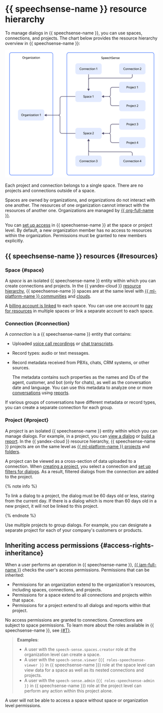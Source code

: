# {{ speechsense-name }} resource hierarchy

To manage dialogs in {{ speechsense-name }}, you can use spaces, connections, and projects. The chart below provides the resource hierarchy overview in {{ speechsense-name }}:

![image](../../_assets/speechsense/hierarchy.svg)

Each project and connection belongs to a single space. There are no projects and connections outside of a space.

Spaces are owned by organizations, and organizations do not interact with one another. The resources of one organization cannot interact with the resources of another one. Organizations are managed by [{{ org-full-name }}](../../organization/index.yaml).

You can [set up access](#access-rights-inheritance) in {{ speechsense-name }} at the space or project level. By default, a new organization member has no access to resources within the organization. Permissions must be granted to new members explicitly.

## {{ speechsense-name }} resources {#resources}

### Space {#space}

A _space_ is an isolated {{ speechsense-name }} entity within which you can create connections and projects. In the {{ yandex-cloud }} [resource hierarchy](../../overview/roles-and-resources.md), {{ speechsense-name }} spaces are at the same level with [{{ ml-platform-name }} communities](../../datasphere/concepts/community.md) and [clouds](../../resource-manager/concepts/resources-hierarchy.md#cloud).

A [billing account is linked](../operations/space/link-ba.md) to each space. You can use one account to [pay for resources](../pricing.md) in multiple spaces or link a separate account to each space.

### Connection {#connection}

A _connection_ is a {{ speechsense-name }} entity that contains:

* Uploaded [voice call recordings](../operations/data/upload-data.md) or [chat transcripts](../operations/data/upload-chat-text.md).
* Record types: audio or text messages.
* Record metadata received from PBXs, chats, CRM systems, or other sources.

   The metadata contains such properties as the names and IDs of the agent, customer, and bot (only for chats), as well as the conversation date and language. You can use this metadata to analyze one or more [conversations](dialogs.md) using [reports](reports/index.md).

If various groups of conversations have different metadata or record types, you can create a separate connection for each group.

### Project {#project}

A _project_ is an isolated {{ speechsense-name }} entity within which you can manage dialogs. For example, in a project, you can [view a dialog](../operations/data/manage-dialogs.md#view-dialog) or [build a report](../operations/data/manage-reports.md). In the {{ yandex-cloud }} resource hierarchy, {{ speechsense-name }} projects are on the same level as [{{ ml-platform-name }} projects](../../datasphere/concepts/project.md) and [folders](../../resource-manager/concepts/resources-hierarchy.md#folder).

A project can be viewed as a cross-section of data uploaded to a connection. When [creating a project](../operations/project/create.md), you select a connection and [set up filters for dialogs](dialogs.md#filters). As a result, filtered dialogs from the connection are added to the project.

{% note info %}

To link a dialog to a project, the dialog must be 60 days old or less, staring from the current day. If there is a dialog which is more than 60 days old in a new project, it will not be linked to this project.

{% endnote %}

Use multiple projects to group dialogs. For example, you can designate a separate project for each of your company's customers or products.

## Inheriting access permissions {#access-rights-inheritance}

When a user performs an operation in {{ speechsense-name }}, [{{ iam-full-name }}](../../iam/index.yaml) checks the user's access permissions. Permissions that can be inherited:

* Permissions for an organization extend to the organization's resources, including spaces, connections, and projects.
* Permissions for a space extend to all connections and projects within that space.
* Permissions for a project extend to all dialogs and reports within that project.

No access permissions are granted to connections. Connections are subject to space permissions. To learn more about the roles available in {{ speechsense-name }}, see [{#T}](../security/index.md).

> **Examples**:
>
> * A user with the `speech-sense.spaces.creator` role at the organization level can create a space.
> * A user with the `speech-sense.viewer` (`{{ roles-speechsense-viewer }}` in {{ speechsense-name }}) role at the space level can view data for a space as well as its nested connections and projects.
> * A user with the `speech-sense.admin` (`{{ roles-speechsense-admin }}` in {{ speechsense-name }}) role at the project level can perform any action within this project alone.

A user will not be able to access a space without space or organization level permissions.
